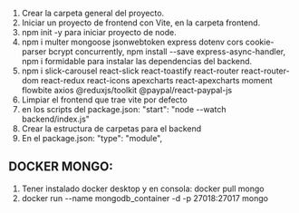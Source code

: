 1. Crear la carpeta general del proyecto.
2. Iniciar un proyecto de frontend con Vite, en la carpeta frontend.
3. npm init -y para iniciar proyecto de node.
4. npm i multer mongoose jsonwebtoken express dotenv cors cookie-parser bcrypt concurrently, npm install --save express-async-handler, npm i formidable para instalar las dependencias del backend.
5. npm i slick-carousel react-slick react-toastify react-router react-router-dom react-redux react-icons apexcharts react-apexcharts moment flowbite axios @reduxjs/toolkit @paypal/react-paypal-js
6. Limpiar el frontend que trae vite por defecto
7. en los scripts del package.json: "start": "node --watch backend/index.js"
8. Crear la estructura de carpetas para el backend
9. En el package.json: "type": "module",

## DOCKER MONGO:

1. Tener instalado docker desktop y en consola: docker pull mongo
2. docker run --name mongodb_container -d -p 27018:27017 mongo
